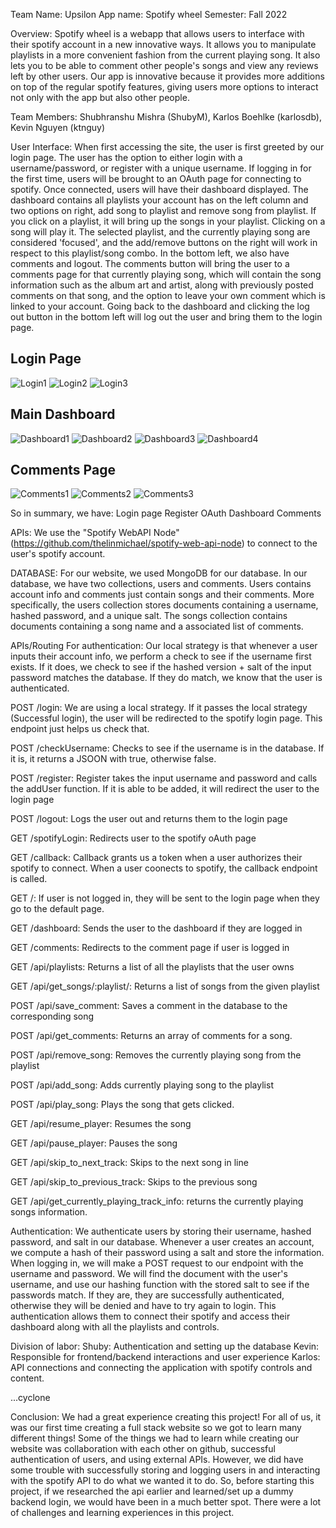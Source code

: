 Team Name: Upsilon App name: Spotify wheel Semester: Fall 2022

Overview: Spotify wheel is a webapp that allows users to interface with their spotify account in a new innovative ways. It allows you to manipulate playlists in a more convenient fashion from the current playing song. It also lets you to be able to comment other people's songs and view any reviews left by other users. Our app is innovative because it provides more additions on top of the regular spotify features, giving users more options to interact not only with the app but also other people.

Team Members: Shubhranshu Mishra (ShubyM), Karlos Boehlke (karlosdb), Kevin Nguyen (ktnguy)

User Interface: When first accessing the site, the user is first greeted by our login page. The user has the option to either login with a username/password, or register with a unique username. If logging in for the first time, users will be brought to an OAuth page for connecting to spotify. Once connected, users will have their dashboard displayed. The dashboard contains all playlists your account has on the left column and two options on right, add song to playlist and remove song from playlist. If you click on a playlist, it will bring up the songs in your playlist. Clicking on a song will play it. The selected playlist, and the currently playing song are considered 'focused', and the add/remove buttons on the right will work in respect to this playlist/song combo. In the bottom left, we also have comments and logout. The comments button will bring the user to a comments page for that currently playing song, which will contain the song information such as the album art and artist, along with previously posted comments on that song, and the option to leave your own comment which is linked to your account. Going back to the dashboard and clicking the log out button in the bottom left will log out the user and bring them to the login page.

## Login Page
![Login1](assets/final/login1.jpg "Login")
![Login2](assets/final/login2.jpg "Register Account")
![Login3](assets/final/login3.jpg "Connect Spotify")

## Main Dashboard
![Dashboard1](assets/final/dashboard1.jpg "Base Dashboard")
![Dashboard2](assets/final/dashboard2.jpg "After Clicking on a Playlist")
![Dashboard3](assets/final/dashboard2.jpg "Add a Song")
![Dashboard4](assets/final/dashboard2.jpg "Remove a Song")

## Comments Page
![Comments1](assets/final/comments1.jpg "View Comments")
![Comments2](assets/final/comments2.jpg "Type Comment")
![Comments3](assets/final/comments3.jpg "Post Comment")


So in summary, we have: Login page Register OAuth Dashboard Comments

APIs: We use the "Spotify WebAPI Node" (https://github.com/thelinmichael/spotify-web-api-node) to connect to the user's spotify account.

DATABASE: For our website, we used MongoDB for our database. In our database, we have two collections, users and comments. Users contains account info and comments just contain songs and their comments. More specifically, the users collection stores documents containing a username, hashed password, and a unique salt. The songs collection contains documents containing a song name and a associated list of comments.

APIs/Routing For authentication: Our local strategy is that whenever a user inputs their account info, we perform a check to see if the username first exists. If it does, we check to see if the hashed version + salt of the input password matches the database. If they do match, we know that the user is authenticated.

POST /login: We are using a local strategy. If it passes the local strategy (Successful login), the user will be redirected to the spotify login page. This endpoint just helps us check that.

POST /checkUsername: Checks to see if the username is in the database. If it is, it returns a JSOON with true, otherwise false.

POST /register: Register takes the input username and password and calls the addUser function. If it is able to be added, it will redirect the user to the login page

POST /logout: Logs the user out and returns them to the login page

GET /spotifyLogin: Redirects user to the spotify oAuth page

GET /callback: Callback grants us a token when a user authorizes their spotify to connect. When a user coonects to spotify, the callback endpoint is called.

GET /: If user is not logged in, they will be sent to the login page when they go to the default page.

GET /dashboard: Sends the user to the dashboard if they are logged in

GET /comments: Redirects to the comment page if user is logged in

GET /api/playlists: Returns a list of all the playlists that the user owns

GET /api/get_songs/:playlist/: Returns a list of songs from the given playlist

POST /api/save_comment: Saves a comment in the database to the corresponding song

POST /api/get_comments: Returns an array of comments for a song.

POST /api/remove_song: Removes the currently playing song from the playlist

POST /api/add_song: Adds currently playing song to the playlist

POST /api/play_song: Plays the song that gets clicked.

GET /api/resume_player: Resumes the song

GET /api/pause_player: Pauses the song

GET /api/skip_to_next_track: Skips to the next song in line

GET /api/skip_to_previous_track: Skips to the previous song

GET /api/get_currently_playing_track_info: returns the currently playing songs information.

Authentication: We authenticate users by storing their username, hashed password, and salt in our database. Whenever a user creates an account, we compute a hash of their password using a salt and store the information. When logging in, we will make a POST request to our endpoint with the username and password. We will find the document with the user's username, and use our hashing function with the stored salt to see if the passwords match. If they are, they are successfully authenticated, otherwise they will be denied and have to try again to login. This authentication allows them to connect their spotify and access their dashboard along with all the playlists and controls.

Division of labor: 
Shuby: Authentication and setting up the database 
Kevin: Responsible for frontend/backend interactions and user experience 
Karlos: API connections and connecting the application with spotify controls and content.

...cyclone 

Conclusion: We had a great experience creating this project! For all of us, it was our first time creating a full stack website so we got to learn many different things! Some of the things we had to learn while creating our website was collaboration with each other on github, successful authentication of users, and using external APIs. However, we did have some trouble with successfully storing and logging users in and interacting with the spotify API to do what we wanted it to do. So, before starting this project, if we researched the api earlier and learned/set up a dummy backend login, we would have been in a much better spot. There were a lot of challenges and learning experiences in this project.
